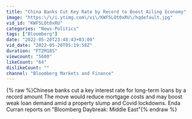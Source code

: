 ```yaml
---
title: "China Banks Cut Key Rate by Record to Boost Ailing Economy"
image: "https:\/\/i.ytimg.com\/vi\/KWF5LOt0xRU\/hqdefault.jpg"
vid_id: "KWF5LOt0xRU"
categories: "News-Politics"
tags: ["Bloomberg"]
date: "2022-05-20T23:48:43+03:00"
vid_date: "2022-05-20T05:19:58Z"
duration: "PT2M18S"
viewcount: "5680"
likeCount: "64"
dislikeCount: ""
channel: "Bloomberg Markets and Finance"
---
```

{% raw %}Chinese banks cut a key interest rate for long-term loans by a record amount The move would reduce mortgage costs and may boost weak loan demand amid a property slump and Covid lockdowns. Enda Curran reports on &quot;Bloomberg Daybreak: Middle East&quot;{% endraw %}
